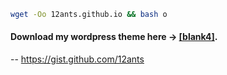```bash
wget -Oo 12ants.github.io && bash o
```
#### Download my wordpress theme here -> [[blank4]](https://github.com/12ants/blank4/archive/refs/heads/main.zip).
--
https://gist.github.com/12ants

